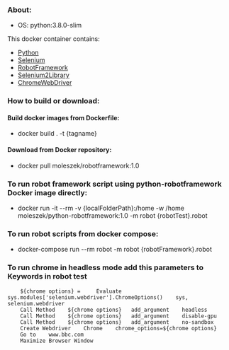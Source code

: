 ### About:
* OS: python:3.8.0-slim

This docker container contains:
* [Python](https://www.python.org/)
* [Selenium](https://www.selenium.dev/)
* [RobotFramework](https://robotframework.org/)
* [Selenium2Library](https://robotframework.org/Selenium2Library/Selenium2Library.html)
* [ChromeWebDriver](https://chromedriver.chromium.org/getting-started)

### How to build or download:
#### Build docker images from Dockerfile:
* docker build . -t {tagname}

#### Download from Docker repository:
* docker pull moleszek/robotframework:1.0

### To run robot framework script using python-robotframework Docker image directly:
* docker run -it --rm -v {localFolderPath}:/home -w /home moleszek/python-robotframework:1.0 -m robot {robotTest}.robot

### To run robot scripts from docker compose:
* docker-compose run --rm robot -m robot {robotFramework}.robot

### To run chrome in headless mode add this parameters to Keywords in robot test
```
    ${chrome options} =     Evaluate    sys.modules['selenium.webdriver'].ChromeOptions()    sys, selenium.webdriver
    Call Method    ${chrome options}   add_argument    headless
    Call Method    ${chrome options}   add_argument    disable-gpu
    Call Method    ${chrome options}   add_argument    no-sandbox
    Create Webdriver    Chrome    chrome_options=${chrome options}
    Go to    www.bbc.com
    Maximize Browser Window
```
